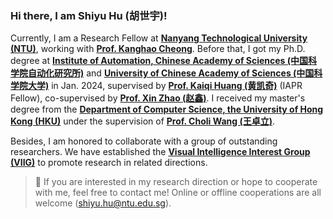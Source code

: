 ### Hi there, I am Shiyu Hu (胡世宇)!

Currently, I am a Research Fellow at **[Nanyang Technological University (NTU)](https://www.ntu.edu.sg/)**, working with **[Prof. Kanghao Cheong](https://dr.ntu.edu.sg/cris/rp/rp02319)**.
Before that, I got my Ph.D. degree at **[Institute of Automation, Chinese Academy of Sciences (中国科学院自动化研究所)](http://english.ia.cas.cn/)** and **[University of Chinese Academy of Sciences (中国科学院大学)](https://english.ucas.ac.cn/)** in Jan. 2024, supervised by **[Prof. Kaiqi Huang (黄凯奇)](https://people.ucas.ac.cn/~huangkaiqi)** (IAPR Fellow), co-supervised by **[Prof. Xin Zhao (赵鑫)](https://www.xinzhaoai.com/)**.
I received my master's degree from the **[Department of Computer Science, the University of Hong Kong (HKU)](https://www.cs.hku.hk/)** under the supervision of **[Prof. Choli Wang (王卓立)](https://www.cs.hku.hk/people/academic-staff/clwang)**.

<!-- I strongly hold the belief that ***<font color=DarkRed>the development of artificial intelligence is inherently interconnected with human factors</font>***. Hence, drawing inspiration from the renowned *Turing Test*, my Ph.D research has focused on the concept of *Visual Turing Test*, aiming to integrate human elements into the evaluation of dynamic visual tasks. The ultimate goal of my previous work is to assess and analyze machine vision intelligence by benchmarking against human abilities. I believe that effective evaluation techniques are the foundation for helping us achieve trustworthy and secure artificial general intelligence. 
Please refer to the [🔍️ Research Interests](https://huuuuusy.github.io//#research-interests) for detailed information about my research foundation and ongoing projects. -->

Besides, I am honored to collaborate with a group of outstanding researchers. We have established the **[Visual Intelligence Interest Group (VIIG)](http://viig.aitestunion.com/)** to promote research in related directions.

> 📣 If you are interested in my research direction or hope to cooperate with me, feel free to contact me! Online or offline cooperations are all welcome (shiyu.hu@ntu.edu.sg).

<!-- # 🤖 Professional Summary

**Excellent Education Background**
- I have obtained my bachelor's, master's, and doctoral degrees from top universities/research institutions in China. The defense results are all excellent.
- I have received numerous awards and honors, including the National Scholarship (top 1%, 2023) and Beijing Outstanding Graduates (top 5%, 2024). 

**Solid Research Foundation**
- During my doctoral studies, I have published 14 papers, of which 5 are first-author/corresponding author publications -- including 3 papers in IEEE Transactions on Pattern Analysis and Machine Intelligence ***<font color=DarkRed>(IEEE TPAMI, Top-1 Journal in computer vision, CCF-A journal)</font>*** and International Journal of Computer Vision ***<font color=DarkRed>(IJCV, Top-2 Journal in computer vision, CCF-A journal)</font>***, 1 paper in the 37th Conference on Neural Information Processing Systems ***<font color=DarkRed>(NeurIPS, Top AI conferences in Google Scholar, CCF-A conference)</font>***, and a survey in Journal of Images and Graphics (top journal in China). Besides, invited by Springer, I will complete a book in Dec. 2024 (title: *Visual Object Tracking - An Evaluation Perspective*).
- The research platform that I am responsible for building and maintaining has received over 382k visits from 130+ countries and regions worldwide.

**Wide Communication and Collaboration**
- I have served as a reviewer for top conferences and journals such as CVPR, ECCV, AAAI, ACMMM, SCIENCE CHINA Information Sciences, etc., and will conduct a tutorial at ICIP conference in Oct. 2024 (tutorial title: *An Evaluation Perspective in Visual Object Tracking: from Task Design to Benchmark Construction and Algorithm Analysis*).
- Since Sep. 2022, I have initiated and organized interdisciplinary seminars based on computer vision (40+ times, involving 10+ schools and 20+ individuals), covering research areas such as computer vision, cognitive neuroscience, and human-computer interaction.
- I have assisted and supervised nearly 10 bachelor's, master's, and doctoral students in carrying out research work. Besides, I have established the [Visual Intelligence Interest Group (VIIG)](http://viig.aitestunion.com/) and work with these students to promote research in related directions (e.g., visual object tracking, visual language tracking, visual Turing test, and human-computer interaction technology). -->